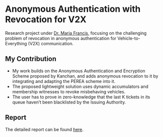 # Anonymous Authentication with Revocation for V2X

Research project under [Dr. Maria Francis](https://www.iith.ac.in/cse/mariaf/), focusing on the challenging problem of revocation in anonymous authentication for Vehicle-to-Everything (V2X) communication. 

## My Contribution
- My work builds on the Anonymous Authentication and Encryption Scheme proposed by Kanchan, and adds anonymous revocation to it by integrating and adapting the PEREA scheme into it. 
- The proposed lightweight solution uses dynamic accumulators and membership witnesses to revoke misbehaving vehicles.
- The user has to prove in zero-knowledge that the last K tickets in its queue haven’t been blacklisted by the Issuing Authority.

## Report
The detailed report can be found [here](Mini-Project-Report.pdf).